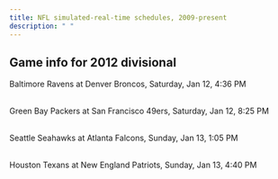 ```yaml
---
title: NFL simulated-real-time schedules, 2009-present
description: " "
---
```


## Game info for 2012 divisional
Baltimore Ravens at Denver Broncos, Saturday, Jan 12, 4:36 PM

<br/>Green Bay Packers at San Francisco 49ers, Saturday, Jan 12, 8:25 PM

<br/>Seattle Seahawks at Atlanta Falcons, Sunday, Jan 13, 1:05 PM

<br/>Houston Texans at New England Patriots, Sunday, Jan 13, 4:40 PM

